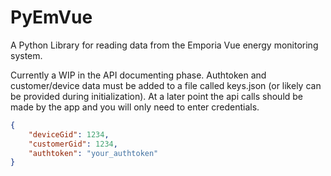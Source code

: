# PyEmVue

A Python Library for reading data from the Emporia Vue energy monitoring system.

Currently a WIP in the API documenting phase. Authtoken and customer/device data must be added to a file called keys.json (or likely can be provided during initialization). At a later point the api calls should be made by the app and you will only need to enter credentials.

```json
{
    "deviceGid": 1234,
    "customerGid": 1234,
    "authtoken": "your_authtoken"
}
```
